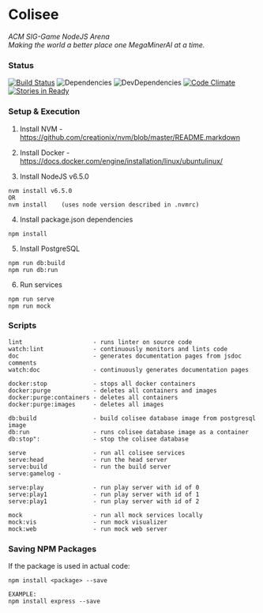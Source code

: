 # Colisee
*ACM SIG-Game NodeJS Arena*  
_Making the world a better place one MegaMinerAI at a time._

### Status
[![Build Status](https://travis-ci.org/russleyshaw/Colisee.svg?branch=master)](https://travis-ci.org/russleyshaw/Colisee) ![Dependencies](https://david-dm.org/russleyshaw/Colisee.svg) ![DevDependencies](https://img.shields.io/david/dev/russleyshaw/Colisee.svg) [![Code Climate](https://codeclimate.com/github/russleyshaw/Colisee/badges/gpa.svg)](https://codeclimate.com/github/russleyshaw/Colisee)  
[![Stories in Ready](https://badge.waffle.io/russleyshaw/Colisee.png?label=ready&title=Ready)](https://waffle.io/russleyshaw/Colisee)


### Setup & Execution
1) Install NVM - https://github.com/creationix/nvm/blob/master/README.markdown  
2) Install Docker - https://docs.docker.com/engine/installation/linux/ubuntulinux/

3) Install NodeJS v6.5.0
```
nvm install v6.5.0
OR
nvm install    (uses node version described in .nvmrc)
```

4) Install package.json dependencies
```
npm install
```

5) Install PostgreSQL
```
npm run db:build
npm run db:run
```

6) Run services
```
npm run serve
npm run mock
```

### Scripts
```
lint                    - runs linter on source code
watch:lint              - continuously monitors and lints code
doc                     - generates documentation pages from jsdoc comments
watch:doc               - continuously generates documentation pages

docker:stop             - stops all docker containers
docker:purge            - deletes all containers and images
docker:purge:containers - deletes all containers
docker:purge:images     - deletes all images

db:build                - build colisee database image from postgresql image
db:run                  - runs colisee database image as a container
db:stop":               - stop the colisee database

serve                   - run all colisee services
serve:head              - run the head server
serve:build             - run the build server
serve:gamelog -

serve:play              - run play server with id of 0
serve:play1             - run play server with id of 1
serve:play1             - run play server with id of 2

mock                    - run all mock services locally
mock:vis                - run mock visualizer
mock:web                - run mock web server
```

### Saving NPM Packages
If the package is used in actual code:  
```
npm install <package> --save

EXAMPLE:
npm install express --save
```
